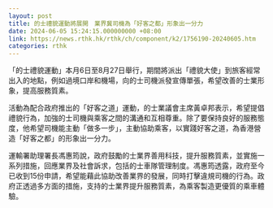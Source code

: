 ```yaml
---
layout: post
title: 的士禮貌運動將展開　業界冀司機為「好客之都」形象出一分力
date: 2024-06-05 15:24:15.000000000 +08:00
link: https://news.rthk.hk/rthk/ch/component/k2/1756190-20240605.htm
categories: rthk
---
```


「的士禮貌運動」本月6日至8月27日舉行，期間將派出「禮貌大使」到旅客經常出入的地點，例如過境口岸和機場，向的士司機派發宣傳單張，希望改善的士業形象，提高服務質素。

活動為配合政府推出的「好客之道」運動，的士業議會主席黃卓邦表示，希望提倡禮貌行為，加強的士司機與乘客之間的溝通和互相尊重。除了要保持良好的服務態度，他希望司機能主動「做多一步」，主動協助乘客，以實踐好客之道，為香港營造「好客之都」的形象出一分力。

運輸署助理署長馮惠筠說，政府鼓勵的士業界善用科技，提升服務質素，並實施一系列措施，回應業界及社會訴求，包括的士車隊管理制度。馮惠筠透露，政府至今已收到15份申請，希望能藉此協助改善業界的發展，同時打擊違規司機的行為。政府正透過多方面的措施，支持的士業界提升服務質素，為乘客製造更優質的乘車體驗。
